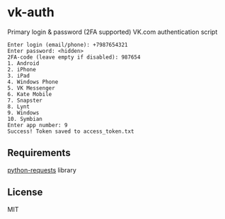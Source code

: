 # vk-auth

Primary login &amp; password (2FA supported) VK.com authentication script

```
Enter login (email/phone): +7987654321
Enter password: <hidden>
2FA-code (leave empty if disabled): 987654
1. Android
2. iPhone
3. iPad
4. Windows Phone
5. VK Messenger
6. Kate Mobile
7. Snapster
8. Lynt
9. Windows
10. Symbian
Enter app number: 9
Success! Token saved to access_token.txt
```

## Requirements

[python-requests](http://python-requests.org) library

## License

MIT
